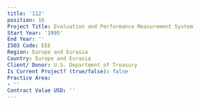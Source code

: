 ```yaml
---
title: '112'
position: 16
Project Title: Evaluation and Performance Measurement System
Start Year: '1995'
End Year: ''
ISO3 Code: EEE
Region: Europe and Eurasia
Country: Europe and Eurasia
Client/ Donor: U.S. Department of Treasury
Is Current Project? (true/false): false
Practice Area:
- ''
Contract Value USD: ''
---
```


